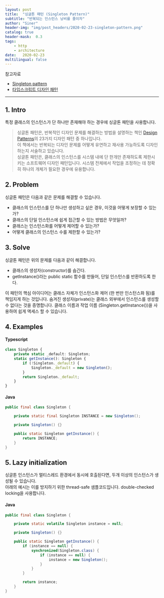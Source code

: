 ```yaml
---
layout: post
title:  "싱글톤 패턴 (Singleton Pattern)"
subtitle: "반복되는 인스턴스 낭비를 줄이자"
author: "Siner"
header-img: "img/post_headers/2020-02-23-singleton-pattern.png"
catalog: true
header-mask:  0.3
tags:
    - http
    - architecture
date:   2020-02-23
multilingual: false
---
```


참고자료
* [Singleton pattern](https://en.wikipedia.org/wiki/Singleton_pattern)
* [타입스크립트 디자인 패턴](http://www.kyobobook.co.kr/product/detailViewKor.laf?ejkGb=KOR&mallGb=KOR&barcode=9788960779914&orderClick=LAG&Kc=)

---

## 1. Intro
특정 클래스의 인스턴스가 단 하나만 존재해야 하는 경우에 싱글톤 패턴을 사용합니다.

>싱글톤 패턴은, 반복적인 디자인 문제를 해결하는 방법을 설명하는 책인 [Design Patterns](http://wiki.c2.com/?DesignPatternsBook)의 23가지 디자인 패턴 중 하나입니다.<br>
>이 책에서는 반복되는 디자인 문제를 어떻게 유연하고 재사용 가능하도록 디자인하는지 서술하고 있습니다.<br>
>싱글톤 패턴은, 클래스의 인스턴스를 시스템 내에 단 한개만 존재하도록 제한시키는 소프트웨어 디자인 패턴입니다. 시스템 전체에서 작업을 조정하는 데 정확히 하나의 개체가 필요한 경우에 유용합니다.<br>

## 2. Problem
싱글톤 패턴은 다음과 같은 문제를 해결할 수 있습니다.
- 클래스의 인스턴스를 단 하나만 생성하고 싶은 경우, 이것을 어떻게 보장할 수 있는가?
- 클래스의 단일 인스턴스에 쉽게 접근할 수 있는 방법은 무엇일까?
- 클래스는 인스턴스화를 어떻게 제어할 수 있는가?
- 어떻게 클래스의 인스턴스 수를 제한할 수 있는가?

## 3. Solve
싱글톤 패턴은 위의 문제를 다음과 같이 해결합니다.
- 클래스의 생성자(constructor)를 숨긴다.
- getInstance()라는 public static 함수를 만들어, 단일 인스턴스를 반환하도록 한다.

이 패턴의 핵심 아이디어는 클래스 자체가 인스턴스화 제어 (한 번만 인스턴스화 됨)를 책임지게 하는 것입니다.
숨겨진 생성자(private)는 클래스 외부에서 인스턴스를 생성할 수 없다는 것을 증명합니다.
클래스 이름과 작업 이름 (Singleton.getInstance())을 사용하여 쉽게 액세스 할 수 있습니다.


## 4. Examples

#### Typescript
```typescript
class Singleton {
    private static _default: Singleton;
    static getInstance(): Singleton {
        if (!Singleton._default) {
            Singleton._default = new Singleton();
        }
        return Singleton._default;
    }
}
```

#### Java
```java
public final class Singleton {

    private static final Singleton INSTANCE = new Singleton();

    private Singleton() {}

    public static Singleton getInstance() {
        return INSTANCE;
    }
}
```

## 5. Lazy initialization
싱글톤 인스턴스가 멀티스레드 환경에서 동시에 호출된다면, 두개 이상의 인스턴스가 생성될 수 있습니다.<br>
아래의 예시는 이를 방지하기 위한 thread-safe 샘플코드입니다. double-checked locking을 사용합니다.

#### Java
```java
public final class Singleton {

    private static volatile Singleton instance = null;

    private Singleton() {}

    public static Singleton getInstance() {
        if (instance == null) {
            synchronized(Singleton.class) {
                if (instance == null) {
                    instance = new Singleton();
                }
            }
        }

        return instance;
    }
}
```
